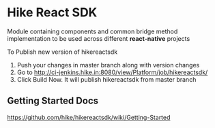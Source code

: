 # Hike React SDK

Module containing components and common bridge method implementation to be used across different **react-native** projects

To Publish new version of hikereactsdk
1) Push your changes in master branch along with version changes
2) Go to http://ci-jenkins.hike.in:8080/view/Platform/job/hikereactsdk/
3) Click Build Now. It will publish hikereactsdk from master branch


## Getting Started Docs
https://github.com/hike/hikereactsdk/wiki/Getting-Started
